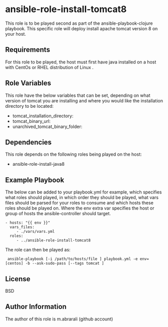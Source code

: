 ansible-role-install-tomcat8
============================

This role is to be played second as part of the ansible-playbook-clojure playbook. This specific role will deploy install apache tomcat version 8 on your host.

Requirements
------------

For this role to be played, the host must first have java installed on a host with CentOs or RHEL distribution of Linux .

Role Variables
--------------

This role have the below variables that can be set, depending on what version of tomcat you are installing and where you would like the installation directory to be located:

- tomcat_installation_directory:
- tomcat_binary_url:
- unarchived_tomcat_binary_folder:


Dependencies
------------

This role depends on the following roles being played on the host:

- ansible-role-install-java8

Example Playbook
----------------

The below can be added to your playbook.yml for example, which specifies what roles should played, in which order they should be played, what vars files should be parsed for your roles to consume and which hosts these roles should be played on. Where the env extra var specifies the host or group of hosts the ansible-controller should target.

    - hosts: "{{ env }}"
      vars_files:
         - ./vars/vars.yml
      roles:
         - ../ansible-role-install-tomcat8

 The role can then be played as:

     ansible-playbook [-i /path/to/hosts/file ] playbook.yml -e env=[centos] -b --ask-sudo-pass [--tags tomcat ]

License
-------

BSD

Author Information
------------------

The author of this role is m.abrarali (github account)
